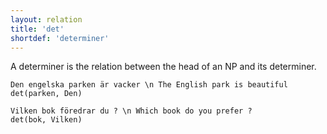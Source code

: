 ```yaml
---
layout: relation
title: 'det'
shortdef: 'determiner'
---
```


A determiner is the relation between the head of an NP and its determiner. 

~~~ sdparse
Den engelska parken är vacker \n The English park is beautiful
det(parken, Den)
~~~

~~~ sdparse
Vilken bok föredrar du ? \n Which book do you prefer ?
det(bok, Vilken)
~~~
